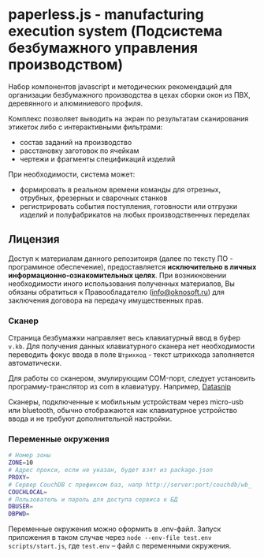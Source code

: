 # paperless.js - manufacturing execution system (Подсистема безбумажного управления производством)

Набор компонентов javascript и методических рекомендаций для организации безбумажного производства в цехах сборки окон из ПВХ, деревянного и алюминиевого профиля.

Комплекс позволяет выводить на экран по результатам сканирования этикеток либо с интерактивными фильтрами:
- состав заданий на производство
- расстановку заготовок по ячейкам
- чертежи и фрагменты спецификаций изделий

При необходимости, система может:
- формировать в реальном времени команды для отрезных, отрубных, фрезерных и сварочных станков
- регистрировать события поступления, готовности или отгрузки изделий и полуфабрикатов на любых производственных переделах

## Лицензия
Доступ к материалам данного репозитоиря (далее по тексту ПО - программное обеспечение), предоставляется **исключительно в личных информационно-ознакомительных целях**. При возникновении необходимости иного использования полученных материалов, Вы обязаны обратиться к Правообладателю (info@oknosoft.ru) для заключения договора на передачу имущественных прав.

### Сканер
Страница безбумажки направляет весь клавиатурный ввод в буфер `v.kb`. Для получения данных клавиатурного сканера нет необходимости переводить фокус ввода в поле `Штрихкод` - текст штрихкода заполняется автоматически.

Для работы со сканером, эмулирующим COM-порт, следует установить программу-транслятор из com в клавиатуру. Например, [Datasnip](http://www.priority1design.com.au/datasnip.html)

Сканеры, подключенные к мобильным устройствам через micro-usb или bluetooth, обычно отображаются как клавиатурное устройство ввода и не требуют дополнительной настройки.

### Переменные окружения

```bash
# Номер зоны
ZONE=10
# Адрес прокси, если не указан, будет взят из package.json
PROXY=
# Сервер CouchDB с префиксом баз, напр http://server:port/couchdb/wb_
COUCHLOCAL=
# Пользователь и пароль для доступа сервиса к БД
DBUSER=
DBPWD=
```

Переменные окружения можно оформить в .env-файл. Запуск приложения в таком случае через `node --env-file test.env scripts/start.js`, где `test.env` – файл с переменными окружения.

